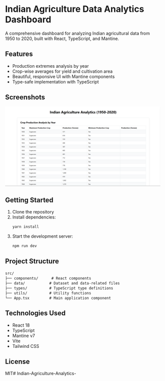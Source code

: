 # Indian Agriculture Data Analytics Dashboard

A comprehensive dashboard for analyzing Indian agricultural data from 1950 to 2020, built with React, TypeScript, and Mantine.

## Features

- Production extremes analysis by year
- Crop-wise averages for yield and cultivation area
- Beautiful, responsive UI with Mantine components
- Type-safe implementation with TypeScript

## Screenshots

![Crop Production Analysis](https://github.com/AmanSagar0607/Indian-Agriculture-Analytics-/blob/main/Indian%20Agriculture%20Data%20Analytics%20Dashboard.png)

## Getting Started

1. Clone the repository
2. Install dependencies:
   ```bash
   yarn install
   ```
3. Start the development server:
   ```bash
   npm run dev
   ```

## Project Structure

```
src/
├── components/      # React components
├── data/           # Dataset and data-related files
├── types/          # TypeScript type definitions
├── utils/          # Utility functions
└── App.tsx         # Main application component
```

## Technologies Used

- React 18
- TypeScript
- Mantine v7
- Vite
- Tailwind CSS

## License

MIT# Indian-Agriculture-Analytics-
